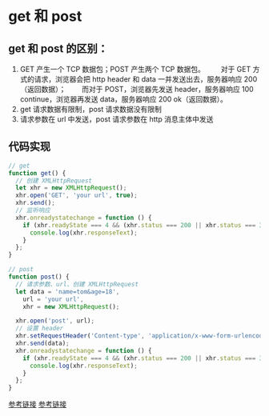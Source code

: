 # get 和 post

## get 和 post 的区别：

1. GET 产生一个 TCP 数据包；POST 产生两个 TCP 数据包。
   　　对于 GET 方式的请求，浏览器会把 http header 和 data 一并发送出去，服务器响应 200（返回数据）；
   　　而对于 POST，浏览器先发送 header，服务器响应 100 continue，浏览器再发送 data，服务器响应 200 ok（返回数据）。
2. get 请求数据有限制，post 请求数据没有限制
3. 请求参数在 url 中发送，post 请求参数在 http 消息主体中发送

## 代码实现

```javascript
// get
function get() {
  // 创建 XMLHttpRequest
  let xhr = new XMLHttpRequest();
  xhr.open('GET', 'your url', true);
  xhr.send();
  // 监听响应
  xhr.onreadystatechange = function () {
    if (xhr.readyState === 4 && (xhr.status === 200 || xhr.status === 304)) {
      console.log(xhr.responseText);
    }
  };
}

// post
function post() {
  // 请求参数、url、创建 XMLHttpRequest
  let data = 'name=tom&age=18',
    url = 'your url',
    xhr = new XMLHttpRequest();

  xhr.open('post', url);
  // 设置 header
  xhr.setRequestHeader('Content-type', 'application/x-www-form-urlencoded');
  xhr.send(data);
  xhr.onreadystatechange = function () {
    if (xhr.readyState === 4 && (xhr.status === 200 || xhr.status === 304)) {
      console.log(xhr.responseText);
    }
  };
}
```

[参考链接](https://blog.csdn.net/u012391923/article/details/53197387?utm_source=blogxgwz3)
[参考链接](http://www.runoob.com/tags/html-httpmethods.html)
